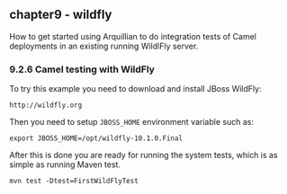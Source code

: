 chapter9 - wildfly
------------------

How to get started using Arquillian to do integration tests of Camel deployments in an existing running WildlFly server.

### 9.2.6 Camel testing with WildFly

To try this example you need to download and install JBoss WildFly:

    http://wildfly.org

Then you need to setup `JBOSS_HOME` environment variable such as:

    export JBOSS_HOME=/opt/wildfly-10.1.0.Final

After this is done you are ready for running the system tests, which is as simple as running Maven test.

    mvn test -Dtest=FirstWildFlyTest

